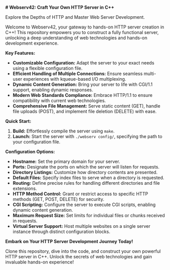 **# Webserv42: Craft Your Own HTTP Server in C++**

Explore the Depths of HTTP and Master Web Server Development.

Welcome to Webserv42, your gateway to hands-on HTTP server creation in C++! This repository empowers you to construct a fully functional server, unlocking a deep understanding of web technologies and hands-on development experience.

**Key Features:**

- **Customizable Configuration:** Adapt the server to your exact needs using a flexible configuration file.
- **Efficient Handling of Multiple Connections:** Ensure seamless multi-user experiences with kqueue-based I/O multiplexing.
- **Dynamic Content Generation:** Bring your server to life with CGI/1.1 support, enabling dynamic responses.
- **Modern Web Standards Compliance:** Embrace HTTP/1.1 to ensure compatibility with current web technologies.
- **Comprehensive File Management:** Serve static content (GET), handle file uploads (POST), and implement file deletion (DELETE) with ease.

**Quick Start:**

1. **Build:** Effortlessly compile the server using `make`.
2. **Launch:** Start the server with `./webserv config/`, specifying the path to your configuration file.

**Configuration Options:**

- **Hostname:** Set the primary domain for your server.
- **Ports:** Designate the ports on which the server will listen for requests.
- **Directory Listings:** Customize how directory contents are presented.
- **Default Files:** Specify index files to serve when a directory is requested.
- **Routing:** Define precise rules for handling different directories and file extensions.
- **HTTP Method Control:** Grant or restrict access to specific HTTP methods (GET, POST, DELETE) for security.
- **CGI Scripting:** Configure the server to execute CGI scripts, enabling dynamic content generation.
- **Maximum Request Size:** Set limits for individual files or chunks received in requests.
- **Virtual Server Support:** Host multiple websites on a single server instance through distinct configuration blocks.

**Embark on Your HTTP Server Development Journey Today!**

Clone this repository, dive into the code, and construct your own powerful HTTP server in C++. Unlock the secrets of web technologies and gain invaluable hands-on experience!
